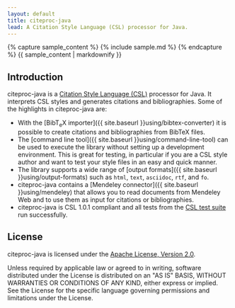 ```yaml
---
layout: default
title: citeproc-java
lead: A Citation Style Language (CSL) processor for Java.
---
```


<div class="sample">
{% capture sample_content %}
{% include sample.md %}
{% endcapture %}
{{ sample_content | markdownify }}
</div>

Introduction
------------

citeproc-java is a [Citation Style Language (CSL)](http://citationstyles.org/)
processor for Java. It interprets CSL styles and generates citations and
bibliographies. Some of the highlights in citeproc-java are:

* With the [Bib<span class="tex">T<sub>e</sub>X</span> importer]({{ site.baseurl }}using/bibtex-converter)
  it is possible to create citations and bibliographies from BibTeX files.
* The [command line tool]({{ site.baseurl }}using/command-line-tool) can
  be used to execute the library without setting up a development environment.
  This is great for testing, in particular if you are a CSL style author
  and want to test your style files in an easy and quick manner.
* The library supports a wide range of [output formats]({{ site.baseurl }}using/output-formats)
  such as `html`, `text`, `asciidoc`, `rtf`, and `fo`.
* citeproc-java contains a [Mendeley connector]({{ site.baseurl }}using/mendeley)
  that allows you to read documents from Mendeley Web and to use them
  as input for citations or bibliographies.
* citeproc-java is CSL 1.0.1 compliant and all tests from the
  [CSL test suite](https://bitbucket.org/bdarcus/citeproc-test) run
  successfully.

License
-------

citeproc-java is licensed under the
[Apache License, Version 2.0](http://www.apache.org/licenses/LICENSE-2.0).

Unless required by applicable law or agreed to in writing, software
distributed under the License is distributed on an "AS IS" BASIS,
WITHOUT WARRANTIES OR CONDITIONS OF ANY KIND, either express or implied.
See the License for the specific language governing permissions and
limitations under the License.

